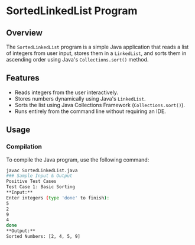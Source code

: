 # SortedLinkedList Program

## Overview
The `SortedLinkedList` program is a simple Java application that reads a list of integers from user input, stores them in a `LinkedList`, and sorts them in ascending order using Java's `Collections.sort()` method.

## Features
- Reads integers from the user interactively.
- Stores numbers dynamically using Java's `LinkedList`.
- Sorts the list using Java Collections Framework (`Collections.sort()`).
- Runs entirely from the command line without requiring an IDE.

## Usage

### Compilation
To compile the Java program, use the following command:
```sh
javac SortedLinkedList.java
### Sample Input & Output
Positive Test Cases
Test Case 1: Basic Sorting
**Input:**
Enter integers (type 'done' to finish):
5
2
9
4
done
**Output:**
Sorted Numbers: [2, 4, 5, 9]


